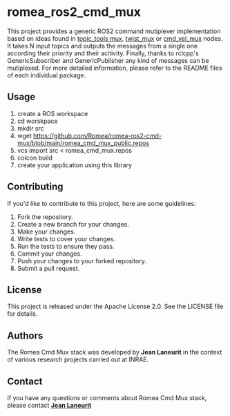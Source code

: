 # romea_ros2_cmd_mux #

This project provides a generic ROS2 command mutiplexer implementation based on ideas found in [topic_tools mux](https://github.com/ros-tooling/topic_tools), [twist_mux](https://github.com/ros-teleop/twist_mux) or [cmd_vel_mux](https://github.com/kobuki-base/cmd_vel_mux) nodes.  It takes N input topics and outputs the messages from a single one according their priority and their acitivity. Finally, thanks to rclcpp's GenericSubscriber and GenericPublisher any kind of messages can be mutiplexed.   For more detailed information, please refer to the README files of each individual package.

## **Usage**

1. create a ROS workspace
2. cd worskpace
3. mkdir src
4. wget https://github.com/Romea/romea-ros2-cmd-mux/blob/main/romea_cmd_mux_public.repos
5. vcs import src < romea_cmd_mux.repos
6. colcon build
7. create your application using this library

## **Contributing**

If you'd like to contribute to this project, here are some guidelines:

1. Fork the repository.
2. Create a new branch for your changes.
3. Make your changes.
4. Write tests to cover your changes.
5. Run the tests to ensure they pass.
6. Commit your changes.
7. Push your changes to your forked repository.
8. Submit a pull request.

## **License**

This project is released under the Apache License 2.0. See the LICENSE file for details.

## **Authors**

The Romea Cmd Mux stack was developed by **Jean Laneurit** in the context of various research projects carried out at INRAE.

## **Contact**

If you have any questions or comments about Romea Cmd Mux stack, please contact **[Jean Laneurit](mailto:jean.laneurit@inrae.fr)** 